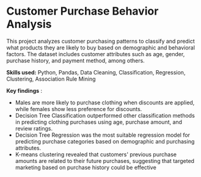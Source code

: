 # Customer Purchase Behavior Analysis

This project analyzes customer purchasing patterns to classify and predict what products they are likely to buy based on demographic and behavioral factors. The dataset includes customer attributes such as age, gender, purchase history, and payment method, among others.

**Skills used:** Python, Pandas, Data Cleaning, Classification, Regression, Clustering, Association Rule Mining

**Key findings** : 
- Males are more likely to purchase clothing when discounts are applied, while females show less preference for discounts.
- Decision Tree Classification outperformed other classification methods in predicting clothing purchases using age, purchase amount, and review ratings.
- Decision Tree Regression was the most suitable regression model for predicting purchase categories based on demographic and purchasing attributes.
- K-means clustering revealed that customers' previous purchase amounts are related to their future purchases, suggesting that targeted marketing based on purchase history could be effective
